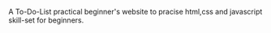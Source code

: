 A To-Do-List practical beginner's website  to pracise html,css and javascript skill-set for beginners.
